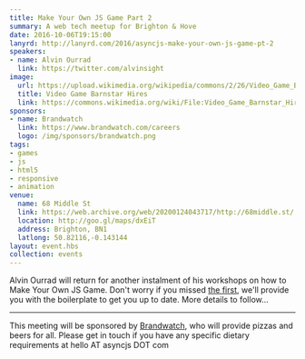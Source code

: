 ```yaml
---
title: Make Your Own JS Game Part 2
summary: A web tech meetup for Brighton & Hove
date: 2016-10-06T19:15:00
lanyrd: http://lanyrd.com/2016/asyncjs-make-your-own-js-game-pt-2
speakers:
- name: Alvin Ourrad
  link: https://twitter.com/alvinsight
image:
  url: https://upload.wikimedia.org/wikipedia/commons/2/26/Video_Game_Barnstar_Hires.png
  title: Video Game Barnstar Hires
  link: https://commons.wikimedia.org/wiki/File:Video_Game_Barnstar_Hires.png
sponsors:
- name: Brandwatch
  link: https://www.brandwatch.com/careers
  logo: /img/sponsors/brandwatch.png
tags:
- games
- js
- html5
- responsive
- animation
venue:
  name: 68 Middle St
  link: https://web.archive.org/web/20200124043717/http://68middle.st/
  location: http://goo.gl/maps/dxEiT
  address: Brighton, BN1
  latlong: 50.82116,-0.143144
layout: event.hbs
collection: events
---
```


Alvin Ourrad will return for another instalment of his workshops on how to Make Your Own JS Game. Don't worry if you missed [the first](https://asyncjs.com/make-your-own-js-game/), we'll provide you with the boilerplate to get you up to date. More details to follow...

---

This meeting will be sponsored by [Brandwatch][brandwatch], who will provide pizzas and beers for all. Please get in touch if you have any specific dietary requirements at hello AT asyncjs DOT com

[brandwatch]: https://www.brandwatch.com/careers
